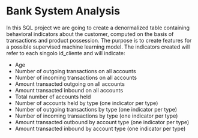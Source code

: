 # Bank System Analysis
 
In this SQL project we are going to create a denormalized table containing behavioral indicators about the customer, computed on the basis of transactions and product possession. The purpose is to create features for a possible supervised machine learning model. The indicators created will refer to each singolo id_cliente and will indicate:
- Age
- Number of outgoing transactions on all accounts
- Number of incoming transactions on all accounts
- Amount transacted outgoing on all accounts
- Amount transacted inbound on all accounts
- Total number of accounts held
- Number of accounts held by type (one indicator per type)
- Number of outgoing transactions by type (one indicator per type)
- Number of incoming transactions by type (one indicator per type)
- Amount transacted outbound by account type (one indicator per type)
- Amount transacted inbound by account type (one indicator per type)